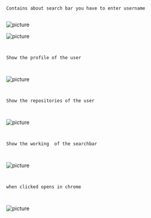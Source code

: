 

```


Contains about search bar you have to enter username


```


![picture](images/1.jpeg)



![picture](images/2.jpeg) 


```


Show the profile of the user



```


![picture](images/3.jpeg) 



```


Show the repositories of the user



```


![picture](images/4.jpeg) 


```


Show the working  of the searchbar



```


![picture](images/5.jpeg) 


```


when clicked opens in chrome



```


![picture](images/6.jpeg) 


